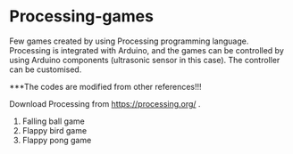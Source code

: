 # Processing-games
Few games created by using Processing programming language.
Processing is integrated with Arduino, and the games can be controlled by using Arduino components (ultrasonic sensor in this case).
The controller can be customised.

***The codes are modified from other references!!!

Download Processing from https://processing.org/ .

1) Falling ball game
2) Flappy bird game
4) Flappy pong game 
